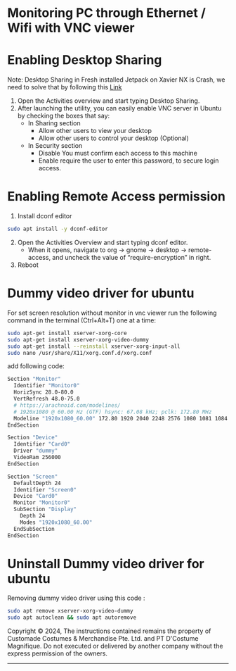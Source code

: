 # Monitoring PC through Ethernet / Wifi with VNC viewer

# Enabling Desktop Sharing
Note: Desktop Sharing in Fresh installed Jetpack on Xavier NX is Crash, we need to solve that by following this [Link](http://vrzin.blogspot.com/2019/09/fix-desktop-sharing-setting-on-l4t.html)

1. Open the Activities overview and start typing Desktop Sharing.
2. After launching the utility, you can easily enable VNC server in Ubuntu by checking the boxes that say:
   - In Sharing section
     - Allow other users to view your desktop
     - Allow other users to control your desktop (Optional)
   - In Security section
     - Disable You must confirm each access to this machine
     - Enable require the user to enter this password, to secure login access.

# Enabling Remote Access permission
1. Install dconf editor
```bash
sudo apt install -y dconf-editor
```
2. Open the Activities Overview and start typing dconf editor.
   - When it opens, navigate to org -> gnome -> desktop -> remote-access, and uncheck the value of “require-encryption” in right.
3. Reboot

# Dummy video driver for ubuntu
For set screen resolution without monitor in vnc viewer run the following command in the terminal (Ctrl+Alt+T) one at a time:
```bash
sudo apt-get install xserver-xorg-core
sudo apt-get install xserver-xorg-video-dummy
sudo apt-get install --reinstall xserver-xorg-input-all
sudo nano /usr/share/X11/xorg.conf.d/xorg.conf
```
add following code:
```bash
Section "Monitor"
  Identifier "Monitor0"
  HorizSync 28.0-80.0
  VertRefresh 48.0-75.0
  # https://arachnoid.com/modelines/
  # 1920x1080 @ 60.00 Hz (GTF) hsync: 67.08 kHz; pclk: 172.80 MHz
  Modeline "1920x1080_60.00" 172.80 1920 2040 2248 2576 1080 1081 1084 1118 -HSync +Vsync
EndSection

Section "Device"
  Identifier "Card0"
  Driver "dummy"
  VideoRam 256000
EndSection

Section "Screen"
  DefaultDepth 24
  Identifier "Screen0"
  Device "Card0"
  Monitor "Monitor0"
  SubSection "Display"
    Depth 24
    Modes "1920x1080_60.00"
  EndSubSection
EndSection
```
# Uninstall Dummy video driver for ubuntu
Removing dummy video driver using this code : 
```bash
sudo apt remove xserver-xorg-video-dummy
sudo apt autoclean && sudo apt autoremove
```




Copyright © 2024, The instructions contained remains the property of Customade Costumes & Merchandise Pte. Ltd. and PT D'Costume Magnifique. Do not executed or delivered by another company without the express permission of the owners.
***
